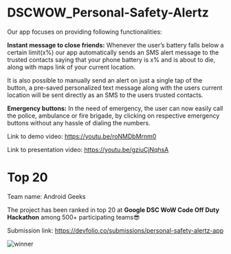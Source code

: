 # DSCWOW_Personal-Safety-Alertz

Our app focuses on providing following functionalities:

<b>Instant message to close friends:</b> Whenever the user’s battery falls below a certain limit(x%) our app automatically sends an SMS alert message to the trusted contacts saying that your phone battery is x% and is about to die, along with maps link of your current location. 

It is also possible to manually send an alert on just a single tap of the button, a pre-saved personalized text message along with the users current location will be sent directly as an SMS to the users trusted contacts.

<b>Emergency buttons:</b> In the need of emergency, the user can now easily call the police, ambulance or fire brigade, by clicking on respective emergency buttons without any hassle of dialing the numbers.

Link to demo video: https://youtu.be/roNMDbMrnm0

Link to presentation video: https://youtu.be/gziuCjNqhsA

# Top 20
Team name: Android Geeks

The project has been ranked in top 20 at <b>Google DSC WoW Code Off Duty Hackathon</b> among 500+ participating teams😎

Submission link: https://devfolio.co/submissions/personal-safety-alertz-app

![winner](https://user-images.githubusercontent.com/58468910/103685282-f948c180-4fb2-11eb-9f50-c4873fc52165.JPG)



